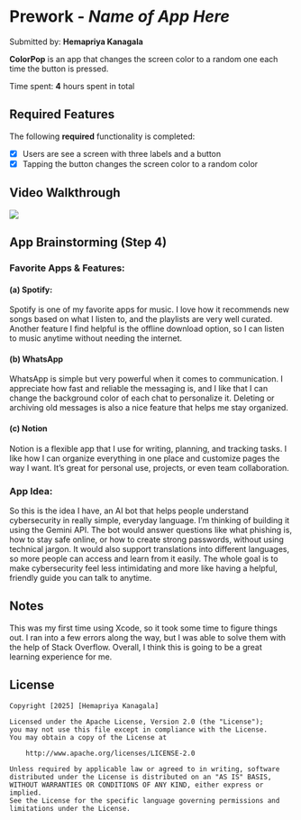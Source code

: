 # Prework - *Name of App Here*

Submitted by: **Hemapriya Kanagala**

**ColorPop** is an app that changes the screen color to a random one each time the button is pressed.

Time spent: **4** hours spent in total

## Required Features

The following **required** functionality is completed:

- [x] Users are see a screen with three labels and a button
- [x] Tapping the button changes the screen color to a random color
 
## Video Walkthrough
<div>
    <a href="https://www.loom.com/share/a48b80658fc54debaaa86a3c2de9fd34">
      <img style="max-width:300px;" src="https://cdn.loom.com/sessions/thumbnails/a48b80658fc54debaaa86a3c2de9fd34-297e5a6a53ec522a-full-play.gif">
    </a>
</div>

## App Brainstorming (Step 4)
### Favorite Apps & Features:
#### (a) Spotify:
Spotify is one of my favorite apps for music. I love how it recommends new songs based on what I listen to, and the playlists are very well curated. Another feature I find helpful is the offline download option, so I can listen to music anytime without needing the internet.
#### (b) WhatsApp
 WhatsApp is simple but very powerful when it comes to communication. I appreciate how fast and reliable the messaging is, and I like that I can change the background color of each chat to personalize it. Deleting or archiving old messages is also a nice feature that helps me stay organized.
#### (c) Notion
 Notion is a flexible app that I use for writing, planning, and tracking tasks. I like how I can organize everything in one place and customize pages the way I want. It’s great for personal use, projects, or even team collaboration.

### App Idea:
So this is the idea I have, an AI bot that helps people understand cybersecurity in really simple, everyday language. I’m thinking of building it using the Gemini API. The bot would answer questions like what phishing is, how to stay safe online, or how to create strong passwords, without using technical jargon. It would also support translations into different languages, so more people can access and learn from it easily. The whole goal is to make cybersecurity feel less intimidating and more like having a helpful, friendly guide you can talk to anytime.

## Notes

This was my first time using Xcode, so it took some time to figure things out. I ran into a few errors along the way, but I was able to solve them with the help of Stack Overflow. Overall, I think this is going to be a great learning experience for me.

## License

    Copyright [2025] [Hemapriya Kanagala]

    Licensed under the Apache License, Version 2.0 (the "License");
    you may not use this file except in compliance with the License.
    You may obtain a copy of the License at

        http://www.apache.org/licenses/LICENSE-2.0

    Unless required by applicable law or agreed to in writing, software
    distributed under the License is distributed on an "AS IS" BASIS,
    WITHOUT WARRANTIES OR CONDITIONS OF ANY KIND, either express or implied.
    See the License for the specific language governing permissions and
    limitations under the License.
